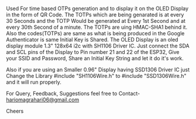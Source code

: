 Used For time based OTPs generation and to display it on the OLED Display in the form of QR Code. The TOTPs which are being genarated is at every 30 Seconds and the TOTP Would be generated at Every 1st Second
and at every 30th Second of a minute. The TOTPs are uing HMAC-SHA1 behind it. Also the codes(TOTPs) are same as what is being produced in the Google Authenticator is same Initial Key is Shared. 
The OLED Display is an oled display module 1.3" 128x64 i2c with SH1106 Driver IC. Just connect the SDA and SCL pins of the Display to Pin number 21 and 22 of the ESP32, Give your SSID and Password, Share an Initial Key String
and let it do it's work.


Also if you are using an Smaller 0.96" Display having SSD1306 Driver IC just Change the Library #include "SH1106Wire.h" to #include "SSD1306Wire.h" and it will run properly.


For Query, Feedback, Suggestions feel free to Contact- hariomagrahari06@gmail.com

Cheers
